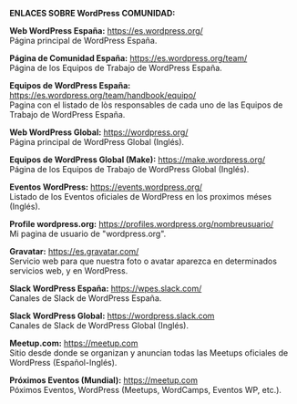 **ENLACES SOBRE WordPress COMUNIDAD:**

**Web WordPress España:** https://es.wordpress.org/ <br>
Página principal de WordPress España.

**Página de Comunidad España:** https://es.wordpress.org/team/ <br>
Página de los Equipos de Trabajo de WordPress España.

**Equipos de WordPress España:** https://es.wordpress.org/team/handbook/equipo/ <br>
Pagina con el listado de lòs responsables de cada uno de las Equipos de Trabajo de WordPress España.

**Web WordPress Global:** https://wordpress.org/ <br>
Página principal de WordPress Global (Inglés).

**Equipos de WordPress Global (Make):** https://make.wordpress.org/ <br>
Página de los Equipos de Trabajo de WordPress Global (Inglés).

**Eventos WordPress:** https://events.wordpress.org/ <br>
Listado de los Eventos oficiales de WordPress en los proximos méses (Inglés).

**Profile wordpress.org:** https://profiles.wordpress.org/nombreusuario/ <br>
Mi pagina de usuario de "wordpress.org".

**Gravatar:** https://es.gravatar.com/ <br>
Servicio web para que nuestra foto o avatar aparezca en determinados servicios web, y en WordPress.

**Slack WordPress España:** https://wpes.slack.com/ <br>
Canales de Slack de WordPress España.

**Slack WordPress Global:** https://wordpress.slack.com <br>
Canales de Slack de WordPress Global (Inglés).

**Meetup.com:** https://meetup.com <br>
Sitio desde donde se organizan y anuncian todas las Meetups oficiales de WordPress (Español-Inglés).

**Próximos Eventos (Mundial):** https://meetup.com <br>
Póximos Eventos, WordPress (Meetups, WordCamps, Eventos WP, etc.).
